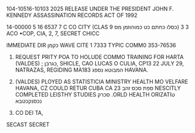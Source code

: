 104-10516-10103	2025 RELEASE UNDER THE PRESIDENT JOHN F. KENNEDY ASSASSINATION RECORDS ACT OF 1992

14-00000
5
16
6537
7
C
CO CITY
(CLAS 9 כסלו כחתם כט כמוהוזמן מס) 3 3 ACO
•COP, CIA, 2, 7,
SECRET CHICC

IMMEDIATE DIR כקמן WAVE CITE 1 7333
TYPIC COMM0
353-76536

1. REQUEST PRITY POA TO HOLUDE COMMO TRAINING FOR HARTA (VALDES)
; כגרבן, SHICLE, CAO LUCAS O CULIA, CP13 22 JULY 29, NATRAZAS,
REGIDING MA183 המבוטא נספג HAVANA.

2. (VALDES) PLOYED AS STATISTICIA MINISTRY HEALTH
MO VELFARE HAVANA, CZ COULD RETUR CUBA CA 23 ספת סכס
זהב NESCITLY COMPLETED LEISTHY STUDIES סכרק
.ORLD HEALTH ORIZATIט נכסנקכטבא

3. CO DEI TA,

SECAST
SECRET
